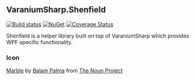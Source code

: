 ## VaraniumSharp.Shenfield

[![Build status](https://ci.appveyor.com/api/projects/status/e030ugn8ot71ff0m/branch/master?svg=true)](https://ci.appveyor.com/project/DeadlyEmbrace/varaniumsharp-shenfield/branch/master)
[![NuGet](https://img.shields.io/nuget/v/VaraniumSharp.Shenfield.svg)](https://www.nuget.org/packages/VaraniumSharp.Shenfield/)
[![Coverage Status](https://coveralls.io/repos/github/NinetailLabs/VaraniumSharp.Shenfield/badge.svg?branch=master)](https://coveralls.io/github/NinetailLabs/VaraniumSharp.Shenfield?branch=master)

Shenfield is a helper library built on top of VaraniumSharp which provides WPF specific functionality.
 
### Icon
[Marble](https://thenounproject.com/search/?q=sphere&i=79190) by [Balam Palma](https://thenounproject.com/balam/) from [The Noun Project](thenounproject.com)